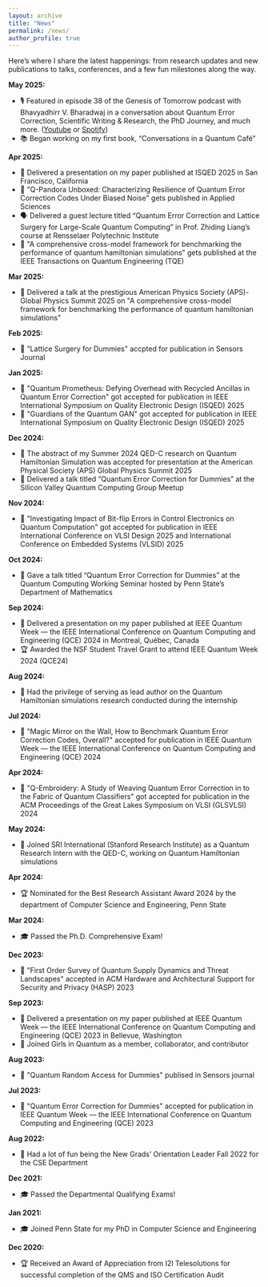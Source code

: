 ```yaml
---
layout: archive
title: "News"
permalink: /news/
author_profile: true
---
```


Here’s where I share the latest happenings: from research updates and new publications to talks, conferences, and a few fun milestones along the way.

**May 2025:**
  * 🎙️ Featured in episode 38 of the Genesis of Tomorrow podcast with Bhavyadhirr V. Bharadwaj in a conversation about Quantum Error Correction, Scientific Writing & Research, the PhD Journey, and much more. ([Youtube](https://www.youtube.com/watch?v=OKRcqTDhUn8&ab_channel=GenesisofTomorrow) or [Spotify](https://open.spotify.com/episode/1VerV8ezzKDT9BHCfkSPJZ?si=ez1sfVqxTvWojTIK6CsNbQ&nd=1&dlsi=a1c78248a2e14f7b))
  * 📚 Began working on my first book, “Conversations in a Quantum Café”
    
 **Apr 2025:**
  * 🎤 Delivered a presentation on my paper published at ISQED 2025 in San Francisco, California
  * 📝 "Q-Pandora Unboxed: Characterizing Resilience of Quantum Error Correction Codes Under Biased Noise" gets published in Applied Sciences
  * 🗣️ Delivered a guest lecture titled “Quantum Error Correction and Lattice Surgery for Large-Scale Quantum Computing” in Prof. Zhiding Liang’s course at Rensselaer Polytechnic Institute
  * 📝 "A comprehensive cross-model framework for benchmarking the performance of quantum hamiltonian simulations" gets published at the IEEE Transactions on Quantum Engineering (TQE)
    
**Mar 2025:**
  * 🎤 Delivered a talk at the prestigious American Physics Society (APS)-Global Physics Summit 2025 on "A comprehensive cross-model framework for benchmarking the performance of quantum hamiltonian simulations"
    
**Feb 2025:**
  * 📝 "Lattice Surgery for Dummies" accpted for publication in Sensors Journal
    
**Jan 2025:**
  * 📝 "Quantum Prometheus: Defying Overhead with Recycled Ancillas in Quantum Error Correction" got accepted for publication in IEEE International Symposium on Quality Electronic Design (ISQED) 2025
  * 📝 "Guardians of the Quantum GAN" got accepted for publication in IEEE International Symposium on Quality Electronic Design (ISQED) 2025
    
**Dec 2024:**
  * 🏅 The abstract of my Summer 2024 QED-C research on Quantum Hamiltonian Simulation was accepted for presentation at the American Physical Society (APS) Global Physics Summit 2025
  * 🎤 Delivered a talk titled “Quantum Error Correction for Dummies” at the Silicon Valley Quantum Computing Group Meetup
    
**Nov 2024:**
  * 📝 "Investigating Impact of Bit-flip Errors in Control Electronics on Quantum Computation" got accepted for publication in IEEE International Conference on VLSI Design 2025 and International Conference on
Embedded Systems (VLSID) 2025
    
**Oct 2024:**
  * 🎤 Gave a talk titled “Quantum Error Correction for Dummies” at the Quantum Computing Working Seminar hosted by Penn State’s Department of Mathematics
    
**Sep 2024:**
  * 🎤 Delivered a presentation on my paper published at IEEE Quantum Week — the IEEE International Conference on Quantum Computing and Engineering (QCE) 2024 in Montreal, Québec, Canada
  * 🏆 Awarded the NSF Student Travel Grant to attend IEEE Quantum Week 2024 (QCE24)
    
**Aug 2024:**
  * 🏅 Had the privilege of serving as lead author on the Quantum Hamiltonian simulations research conducted during the internship
    
**Jul 2024:**
  * 📝 "Magic Mirror on the Wall, How to Benchmark Quantum Error Correction Codes, Overall?" accepted for publication in IEEE Quantum Week — the IEEE International Conference on Quantum Computing and Engineering (QCE) 2024
    
**Apr 2024:**
  * 📝 "Q-Embroidery: A Study of Weaving Quantum Error Correction in to the Fabric of Quantum Classifiers" got accepted for publication in the ACM Proceedings of the Great Lakes Symposium on VLSI (GLSVLSI) 2024
    
**May 2024:**
  * 💼 Joined SRI International (Stanford Research Institute) as a Quantum Research Intern with the QED-C, working on Quantum Hamiltonian simulations
    
**Apr 2024:**
  * 🏆 Nominated for the Best Research Assistant Award 2024 by the department of Computer Science and Engineering, Penn State
    
**Mar 2024:**
  * 🎓 Passed the Ph.D. Comprehensive Exam!
    
**Dec 2023:**
  * 📝 "First Order Survey of Quantum Supply Dynamics and Threat Landscapes" accepted in ACM Hardware and Architectural Support for Security and Privacy (HASP) 2023
    
**Sep 2023:**
  * 🎤 Delivered a presentation on my paper published at IEEE Quantum Week — the IEEE International Conference on Quantum Computing and Engineering (QCE) 2023 in Bellevue, Washington
  * 👥 Joined Girls in Quantum as a member, collaborator, and contributor
    
**Aug 2023:**
  * 📝 "Quantum Random Access for Dummies" publised in Sensors journal
    
**Jul 2023:**
  * 📝 "Quantum Error Correction for Dummies" accepted for publication in IEEE Quantum Week — the IEEE International Conference on Quantum Computing and Engineering (QCE) 2023
  
**Aug 2022:**
  * 👥 Had a lot of fun being the New Grads’ Orientation Leader Fall 2022 for the CSE Department
    
**Dec 2021:**
  * 🎓 Passed the Departmental Qualifying Exams!
    
**Jan 2021:**
  * 🎓 Joined Penn State for my PhD in Computer Science and Engineering
    
**Dec 2020:**
  * 🏆 Received an Award of Appreciation from I2I Telesolutions for successful completion of the QMS and ISO Certification Audit
